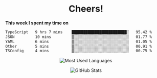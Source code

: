 <h1 align="center">Cheers!</h1>

**This week I spent my time on**
<!--START_SECTION:waka-->

```txt
TypeScript   9 hrs 7 mins    ████████████████████████░   95.42 %
JSON         10 mins         ▒░░░░░░░░░░░░░░░░░░░░░░░░   01.77 %
YAML         6 mins          ▒░░░░░░░░░░░░░░░░░░░░░░░░   01.05 %
Other        5 mins          ▒░░░░░░░░░░░░░░░░░░░░░░░░   00.91 %
TSConfig     4 mins          ▒░░░░░░░░░░░░░░░░░░░░░░░░   00.75 %
```

<!--END_SECTION:waka-->

<p align="center"><img src="https://github-readme-stats.vercel.app/api/top-langs/?username=thnkrn&layout=compact&hide=html&theme=tokyonight" alt="Most Used Languages" /></p>

<p align="center"><img src="https://github-readme-stats.vercel.app/api?username=thnkrn&show_icons=true&count_private=true&theme=tokyonight&show=reviews&hide_rank=false&rank_icon=github" alt="GitHub Stats" /></p>

<!-- <p align="center"><a href="https://wakatime.com"><img src="https://wakatime.com/share/@thnkrn/40092326-d1bd-471b-89da-9a7c63939402.png" /></p>
 -->
